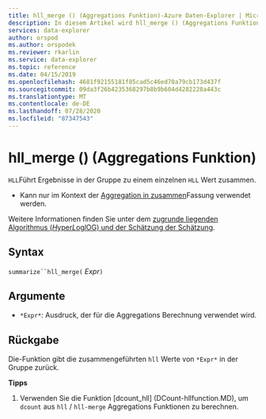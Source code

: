 ```yaml
---
title: hll_merge () (Aggregations Funktion)-Azure Daten-Explorer | Microsoft-Dokumentation
description: In diesem Artikel wird hll_merge () (Aggregations Funktion) in Azure Daten-Explorer beschrieben.
services: data-explorer
author: orspod
ms.author: orspodek
ms.reviewer: rkarlin
ms.service: data-explorer
ms.topic: reference
ms.date: 04/15/2019
ms.openlocfilehash: 4681f92155181f85cad5c46ed70a79cb173d437f
ms.sourcegitcommit: 09da3f26b4235368297b8b9b604d4282228a443c
ms.translationtype: MT
ms.contentlocale: de-DE
ms.lasthandoff: 07/28/2020
ms.locfileid: "87347543"
---
```

# <a name="hll_merge-aggregation-function"></a>hll_merge () (Aggregations Funktion)

`HLL`Führt Ergebnisse in der Gruppe zu einem einzelnen `HLL` Wert zusammen.

* Kann nur im Kontext der [Aggregation in zusammen](summarizeoperator.md)Fassung verwendet werden.

Weitere Informationen finden Sie unter dem [zugrunde liegenden Algorithmus (*H*yper*L*og*l*OG) und der Schätzung der Schätzung](dcount-aggfunction.md#estimation-accuracy).

## <a name="syntax"></a>Syntax

`summarize``hll_merge(` *Expr*`)`

## <a name="arguments"></a>Argumente

* `*Expr*`: Ausdruck, der für die Aggregations Berechnung verwendet wird.

## <a name="returns"></a>Rückgabe

Die-Funktion gibt die zusammengeführten `hll` Werte von `*Expr*` in der Gruppe zurück.
 
**Tipps**

1) Verwenden Sie die Funktion [dcount_hll] (DCount-hllfunction.MD), um `dcount` aus `hll`  /  `hll-merge` Aggregations Funktionen zu berechnen.
